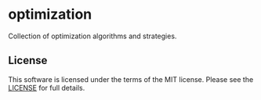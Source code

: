 # optimization

Collection of optimization algorithms and strategies.

## License

This software is licensed under the terms of the MIT license. Please see the
[LICENSE](LICENSE) for full details.
